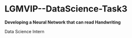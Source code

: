# LGMVIP--DataScience-Task3
**Developing a Neural Network that can read Handwriting**

Data Science Intern
